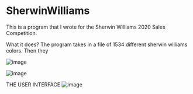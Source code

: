 # SherwinWilliams

This is a program that I wrote for the Sherwin Williams 2020 Sales Competition. 

What it does?
The program takes in a file of 1534 different sherwin williams colors. Then they 
 
![image](https://user-images.githubusercontent.com/61753398/77812032-f492cc80-7074-11ea-82c1-dc98e0078d63.png)


![image](https://user-images.githubusercontent.com/61753398/77812060-40457600-7075-11ea-8b92-b2a5ba0962c9.png)

THE USER INTERFACE
![image](https://user-images.githubusercontent.com/61753398/77812066-463b5700-7075-11ea-8f5d-334b38c6df3d.png)
